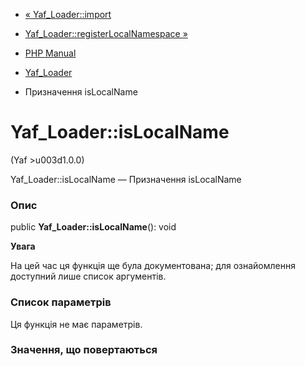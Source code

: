 - [« Yaf_Loader::import](yaf-loader.import.md)
- [Yaf_Loader::registerLocalNamespace
»](yaf-loader.registerlocalnamespace.md)

- [PHP Manual](index.md)
- [Yaf_Loader](class.yaf-loader.md)
- Призначення isLocalName

# Yaf_Loader::isLocalName

(Yaf \>u003d1.0.0)

Yaf_Loader::isLocalName — Призначення isLocalName

### Опис

public **Yaf_Loader::isLocalName**(): void

**Увага**

На цей час ця функція ще була документована; для
ознайомлення доступний лише список аргументів.

### Список параметрів

Ця функція не має параметрів.

### Значення, що повертаються
